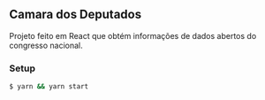 ## Camara dos Deputados

Projeto feito em React que obtém informações de dados abertos do congresso nacional.

### Setup 

```bash
$ yarn && yarn start
```
